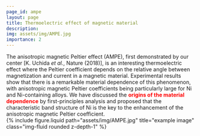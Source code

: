 ```yaml
---
page_id: ampe
layout: page
title: Thermoelectric effect of magnetic material
description: 
img: assets/img/AMPE.jpg
importance: 2
---
```


<div class="row justify-content-sm-center">
    <div class="col-sm-7 mt-3 mt-md-0">
    The anisotropic magnetic Peltier effect (AMPE), first demonstrated by our center [K. Uchida <i>et al.</i>, Nature (2018)], is an interesting thermoelectric effect where the Peltier coefficient depends on the relative angle between magnetization and current in a magnetic material. Experimental results show that there is a remarkable material dependence of this phenomenon, with anisotropic magnetic Peltier coefficients being particularly large for Ni and Ni-containing alloys. We have discussed the <font color="red"><b>origins of the material dependence</b></font> by first-principles analysis and proposed that the characteristic band structure of Ni is the key to the enhancement of the anisotropic magnetic Peltier coefficient.
    </div>
    <div class="col-sm-5 mt-3 mt-md-0">
        {% include figure.liquid path="assets/img/AMPE.jpg" title="example image" class="img-fluid rounded z-depth-1" %}
    </div>
</div>